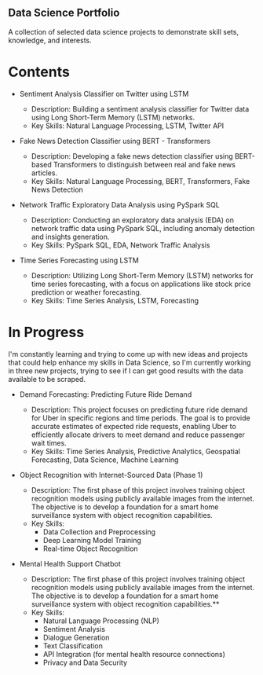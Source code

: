 ## Data Science Portfolio

A collection of selected data science projects to demonstrate skill sets, knowledge, and interests.

# Contents

* Sentiment Analysis Classifier on Twitter using LSTM
  * Description: Building a sentiment analysis classifier for Twitter data using Long Short-Term Memory (LSTM) networks.
  * Key Skills: Natural Language Processing, LSTM, Twitter API

* Fake News Detection Classifier using BERT - Transformers
  * Description: Developing a fake news detection classifier using BERT-based Transformers to distinguish between real and fake news articles.
  * Key Skills: Natural Language Processing, BERT, Transformers, Fake News Detection

* Network Traffic Exploratory Data Analysis using PySpark SQL
  * Description: Conducting an exploratory data analysis (EDA) on network traffic data using PySpark SQL, including anomaly detection and insights generation.
  * Key Skills: PySpark SQL, EDA, Network Traffic Analysis
    
* Time Series Forecasting using LSTM
  * Description: Utilizing Long Short-Term Memory (LSTM) networks for time series forecasting, with a focus on applications like stock price prediction or weather forecasting.
  * Key Skills: Time Series Analysis, LSTM, Forecasting
    
# In Progress
I'm constantly learning and trying to come up with new ideas and projects that could help enhance my skills in Data Science, so I'm currently working in three new projects, trying to see if I can get good results with the data available to be scraped.

* Demand Forecasting: Predicting Future Ride Demand
  * Description: This project focuses on predicting future ride demand for Uber in specific regions and time periods. The goal is to provide accurate estimates of expected ride             requests, enabling Uber to efficiently allocate drivers to meet demand and reduce passenger wait times.
  * Key Skills: Time Series Analysis, Predictive Analytics, Geospatial Forecasting, Data Science, Machine Learning
 
* Object Recognition with Internet-Sourced Data (Phase 1)
  * Description: The first phase of this project involves training object recognition models using publicly available images from the internet. The objective is to develop a foundation       for a smart home surveillance system with object recognition capabilities.
  * Key Skills:
    * Data Collection and Preprocessing
    * Deep Learning Model Training
    * Real-time Object Recognition

* Mental Health Support Chatbot
  * Description: The first phase of this project involves training object recognition models using publicly available images from the internet. The objective is to develop a                 foundation for a smart home surveillance system with object recognition capabilities.**
  * Key Skills:
    * Natural Language Processing (NLP)
    * Sentiment Analysis
    * Dialogue Generation
    * Text Classification
    * API Integration (for mental health resource connections)
    * Privacy and Data Security
    
 
